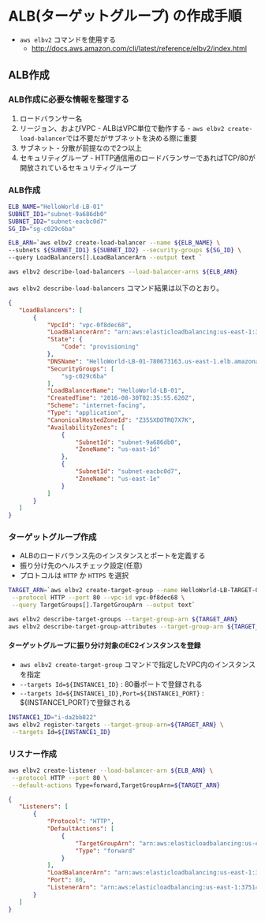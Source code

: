 # ALB(ターゲットグループ) の作成手順
  - `aws elbv2` コマンドを使用する
    - http://docs.aws.amazon.com/cli/latest/reference/elbv2/index.html

## ALB作成

### ALB作成に必要な情報を整理する

  1. ロードバランサー名
  1. リージョン、およびVPC
    - ALBはVPC単位で動作する
    - `aws elbv2 create-load-balancer`では不要だがサブネットを決める際に重要
  1. サブネット
    - 分散が前提なので2つ以上
  1. セキュリティグループ
    - HTTP通信用のロードバランサーであればTCP/80が開放されているセキュリティグループ

### ALB作成

 ```sh
ELB_NAME="HelloWorld-LB-01"
SUBNET_ID1="subnet-9a686db0"
SUBNET_ID2="subnet-eacbc0d7"
SG_ID="sg-c029c6ba"

ELB_ARN=`aws elbv2 create-load-balancer --name ${ELB_NAME} \
 --subnets ${SUBNET_ID1} ${SUBNET_ID2} --security-groups ${SG_ID} \
 --query LoadBalancers[].LoadBalancerArn --output text `

aws elbv2 describe-load-balancers --load-balancer-arns ${ELB_ARN}
```

 `aws elbv2 describe-load-balancers` コマンド結果は以下のとおり。

 ```json
{
    "LoadBalancers": [
        {
            "VpcId": "vpc-0f8dec68",
            "LoadBalancerArn": "arn:aws:elasticloadbalancing:us-east-1:375144106126:loadbalancer/app/HelloWorld-LB-01/a034310016248e53",
            "State": {
                "Code": "provisioning"
            },
            "DNSName": "HelloWorld-LB-01-780673163.us-east-1.elb.amazonaws.com",
            "SecurityGroups": [
                "sg-c029c6ba"
            ],
            "LoadBalancerName": "HelloWorld-LB-01",
            "CreatedTime": "2016-08-30T02:35:55.620Z",
            "Scheme": "internet-facing",
            "Type": "application",
            "CanonicalHostedZoneId": "Z35SXDOTRQ7X7K",
            "AvailabilityZones": [
                {
                    "SubnetId": "subnet-9a686db0",
                    "ZoneName": "us-east-1d"
                },
                {
                    "SubnetId": "subnet-eacbc0d7",
                    "ZoneName": "us-east-1e"
                }
            ]
        }
    ]
}
```

### ターゲットグループ作成
  - ALBのロードバランス先のインスタンスとポートを定義する
  - 振り分け先のヘルスチェック設定(任意)
  - プロトコルは `HTTP` か `HTTPS` を選択

 ```sh
TARGET_ARN=`aws elbv2 create-target-group --name HelloWorld-LB-TARGET-01 \
  --protocol HTTP --port 80 --vpc-id vpc-0f8dec68 \
  --query TargetGroups[].TargetGroupArn --output text`

aws elbv2 describe-target-groups --target-group-arn ${TARGET_ARN}
aws elbv2 describe-target-group-attributes --target-group-arn ${TARGET_ARN}
```

#### ターゲットグループに振り分け対象のEC2インスタンスを登録
  - `aws elbv2 create-target-group` コマンドで指定したVPC内のインスタンスを指定
  - `--targets Id=${INSTANCE1_ID}` : 80番ポートで登録される
  - `--targets Id=${INSTANCE1_ID},Port=${INSTANCE1_PORT}` : ${INSTANCE1_PORT}で登録される

 ```sh
INSTANCE1_ID="i-da2bb822"
aws elbv2 register-targets --target-group-arn=${TARGET_ARN} \
  --targets Id=${INSTANCE1_ID}
```

### リスナー作成

 ```sh
aws elbv2 create-listener --load-balancer-arn ${ELB_ARN} \
  --protocol HTTP --port 80 \
  --default-actions Type=forward,TargetGroupArn=${TARGET_ARN}
```

 ```json
{
    "Listeners": [
        {
            "Protocol": "HTTP",
            "DefaultActions": [
                {
                    "TargetGroupArn": "arn:aws:elasticloadbalancing:us-east-1:375144106126:targetgroup/HelloWorld-LB-TARGET-01/18ee6abefe461c19",
                    "Type": "forward"
                }
            ],
            "LoadBalancerArn": "arn:aws:elasticloadbalancing:us-east-1:375144106126:loadbalancer/app/HelloWorld-LB-01/a034310016248e53",
            "Port": 80,
            "ListenerArn": "arn:aws:elasticloadbalancing:us-east-1:375144106126:listener/app/HelloWorld-LB-01/a034310016248e53/a3b15afe6f9d8f12"
        }
    ]
}
```
  


